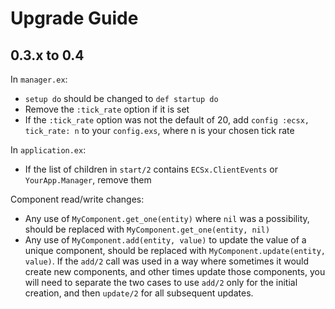 # Upgrade Guide

## 0.3.x to 0.4

In `manager.ex`:

  * `setup do` should be changed to `def startup do`
  * Remove the `:tick_rate` option if it is set
  * If the `:tick_rate` option was not the default of 20, add `config :ecsx, tick_rate: n` to your `config.exs`, where n is your chosen tick rate

In `application.ex`:

  * If the list of children in `start/2` contains `ECSx.ClientEvents` or `YourApp.Manager`, remove them

Component read/write changes:

  * Any use of `MyComponent.get_one(entity)` where `nil` was a possibility, should be replaced with `MyComponent.get_one(entity, nil)`
  * Any use of `MyComponent.add(entity, value)` to update the value of a unique component, should be replaced with `MyComponent.update(entity, value)`.  If the `add/2` call was used in a way where sometimes it would create new components, and other times update those components, you will need to separate the two cases to use `add/2` only for the initial creation, and then `update/2` for all subsequent updates.
  